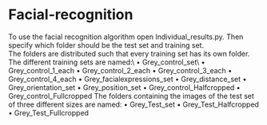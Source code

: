 # Facial-recognition
To use the facial recognition algorithm open Individual_results.py. Then specify which folder should be the test set and training set.  
The folders are distributed such that every training set has its own folder. The different training
sets are named:\\
• Grey_control_set\\ 
• Grey_control_1_each
• Grey_control_2_each
• Grey_control_3_each
• Grey_control_4_each
• Grey_facialexpressions_set
• Grey_distance_set
• Grey_orientation_set
• Grey_position_set
• Grey_control_Halfcropped
• Grey_control_Fullcropped
The folders containing the images of the test set of three different sizes are named:
• Grey_Test_set
• Grey_Test_Halfcropped
• Grey_Test_Fullcropped

